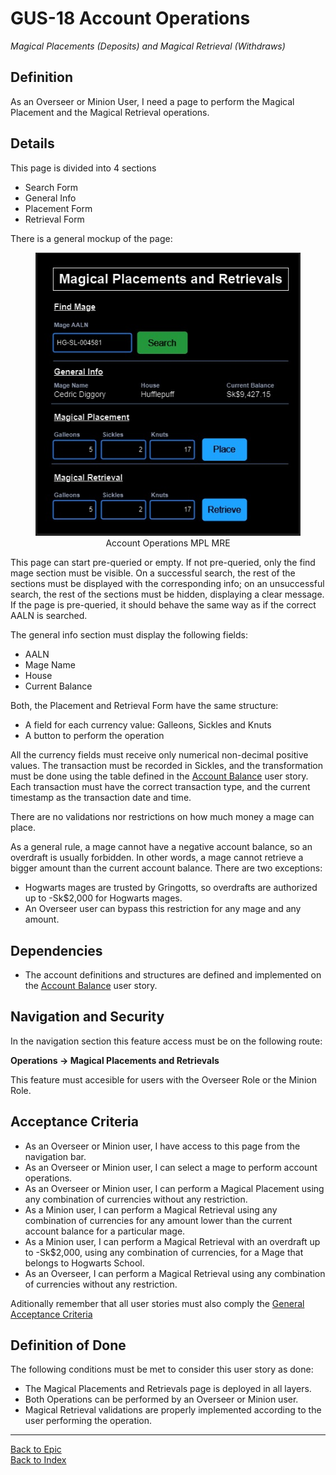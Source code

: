 # GUS-18 Account Operations
_Magical Placements (Deposits) and Magical Retrieval (Withdraws)_

## Definition
As an Overseer or Minion User, I need a page to perform the Magical Placement and the Magical Retrieval operations.

## Details

This page is divided into 4 sections
* Search Form
* General Info
* Placement Form
* Retrieval Form

There is a general mockup of the page:

<figure align="center">
<img src="../assets/AccountOperationsMPLMRE.jpg" alt="Account Operations MPL MRE" title="Account Operations MPL MRE" width="800"> 
<figcaption>Account Operations MPL MRE</figcaption>
</figure>

This page can start pre-queried or empty. If not pre-queried, only the find mage section must be visible. On a successful search, the rest of the sections must be displayed with the corresponding info; on an unsuccessful search, the rest of the sections must be hidden, displaying a clear message. If the page is pre-queried, it should behave the same way as if the correct AALN is searched.

The general info section must display the following fields:
* AALN
* Mage Name
* House
* Current Balance

Both, the Placement and Retrieval Form have the same structure:
* A field for each currency value: Galleons, Sickles and Knuts
* A button to perform the operation

All the currency fields must receive only numerical non-decimal positive values. The transaction must be recorded in Sickles, and the transformation must be done using the table defined in the [Account Balance](GUS-16-Account-Balance.md) user story. Each transaction must have the correct transaction type, and the current timestamp as the transaction date and time.

There are no validations nor restrictions on how much money a mage can place.

As a general rule, a mage cannot have a negative account balance, so an overdraft is usually forbidden. In other words, a mage cannot retrieve a bigger amount than the current account balance. There are two exceptions:
* Hogwarts mages are trusted by Gringotts, so overdrafts are authorized up to -Sk$2,000 for Hogwarts mages.
* An Overseer user can bypass this restriction for any mage and any amount.

## Dependencies

* The account definitions and structures  are defined and implemented on the [Account Balance](GUS-16-Account-Balance.md) user story.

## Navigation and Security
In the navigation section this feature access must be on the following route:

**Operations -> Magical Placements and Retrievals**

This feature must accesible for users with the Overseer Role or the Minion Role.

## Acceptance Criteria
* As an Overseer or Minion user, I have access to this page from the navigation bar.
* As an Overseer or Minion user, I can select a mage to perform account operations.
* As an Overseer or Minion user, I can perform a Magical Placement using any combination of currencies without any restriction.
* As a Minion user, I can perform a Magical Retrieval using any combination of currencies for any amount lower than the current account balance for a particular mage.
* As a Minion user, I can perform a Magical Retrieval with an overdraft up to -Sk$2,000, using any combination of currencies, for a Mage that belongs to Hogwarts School.
* As an Overseer, I can perform a Magical Retrieval using any combination of currencies without any restriction.

Aditionally remember that all user stories must also comply the [General Acceptance Criteria](../generalAcceptanceCriteria.md)

## Definition of Done
The following conditions must be met to consider this user story as done:
* The Magical Placements and Retrievals page is deployed in all layers.
* Both Operations can be performed by an Overseer or Minion user.
* Magical Retrieval validations are properly implemented according to the user performing the operation.

---
[Back to Epic](GEP-04-Accounts.md) <br>
[Back to Index](../../README.md)
